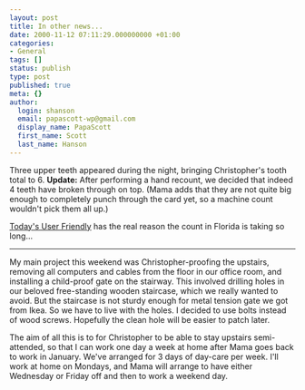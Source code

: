 ```yaml
---
layout: post
title: In other news...
date: 2000-11-12 07:11:29.000000000 +01:00
categories:
- General
tags: []
status: publish
type: post
published: true
meta: {}
author:
  login: shanson
  email: papascott-wp@gmail.com
  display_name: PapaScott
  first_name: Scott
  last_name: Hanson
---
```

<p>Three upper teeth appeared during the night, bringing Christopher's tooth total to 6. <b>Update:</b> After performing a hand recount, we decided that indeed 4 teeth have broken through on top. (Mama adds that they are not quite big enough to completely punch through the card yet, so a machine count wouldn't pick them all up.)</p>
<p><a href="http://ars.userfriendly.org/cartoons/?id=20001112&mode=classic">Today's User Friendly</a> has the real reason the count in Florida is taking so long...</p>
<hr />
<p>My main project this weekend was Christopher-proofing the upstairs, removing all computers and cables from the floor in our office room, and installing a child-proof gate on the stairway. This involved drilling holes in our beloved free-standing wooden staircase, which we really wanted to avoid. But the staircase is not sturdy enough for metal tension gate we got from Ikea. So we have to live with the holes. I decided to use bolts instead of wood screws. Hopefully the clean hole will be easier to patch later.</p>
<p>The aim of all this is to for Christopher to be able to stay upstairs semi-attended, so that I can work one day a week at home after Mama goes back to work in January. We've arranged for 3 days of day-care per week. I'll work at home on Mondays, and Mama will arrange to have either Wednesday or Friday off and then to work a weekend day.</p>
